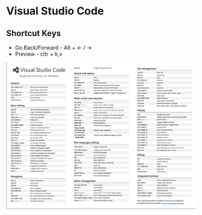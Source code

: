 # Visual Studio Code

## Shortcut Keys

* Go Back/Forward - Alt +  &lt;-  /  -&gt;
* Preview - cltr + k,v

![](../.gitbook/assets/image%20%2817%29.png)



